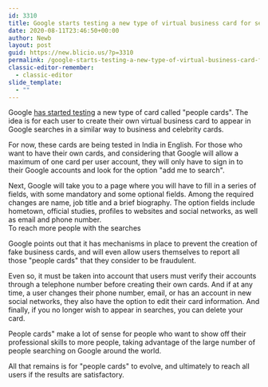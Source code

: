 ```yaml
---
id: 3310
title: Google starts testing a new type of virtual business card for search
date: 2020-08-11T23:46:50+00:00
author: Newb
layout: post
guid: https://new.blicio.us/?p=3310
permalink: /google-starts-testing-a-new-type-of-virtual-business-card-for-search/
classic-editor-remember:
  - classic-editor
slide_template:
  - ""
---
```

Google [has started testing](https://india.googleblog.com/2020/08/introducing-people-cards-virtual.html) a new type of card called "people cards". The idea is for each user to create their own virtual business card to appear in Google searches in a similar way to business and celebrity cards.

For now, these cards are being tested in India in English. For those who want to have their own cards, and considering that Google will allow a maximum of one card per user account, they will only have to sign in to their Google accounts and look for the option "add me to search".

Next, Google will take you to a page where you will have to fill in a series of fields, with some mandatory and some optional fields. Among the required changes are name, job title and a brief biography. The option fields include hometown, official studies, profiles to websites and social networks, as well as email and phone number.  
To reach more people with the searches

Google points out that it has mechanisms in place to prevent the creation of fake business cards, and will even allow users themselves to report all those "people cards" that they consider to be fraudulent.

Even so, it must be taken into account that users must verify their accounts through a telephone number before creating their own cards. And if at any time, a user changes their phone number, email, or has an account in new social networks, they also have the option to edit their card information. And finally, if you no longer wish to appear in searches, you can delete your card.

People cards" make a lot of sense for people who want to show off their professional skills to more people, taking advantage of the large number of people searching on Google around the world.

All that remains is for "people cards" to evolve, and ultimately to reach all users if the results are satisfactory.